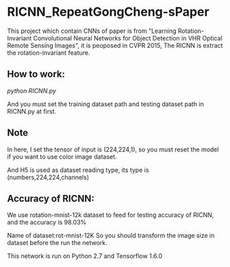 # RICNN_RepeatGongCheng-sPaper
 This project which contain CNNs of paper is from "Learning Rotation-Invariant Convolutional Neural Networks for Object Detection in VHR Optical Remote Sensing Images", it is peoposed in CVPR 2015, The RICNN is extract the rotation-invariant feature.
## How to work:
_python RICNN.py_

And you must set the training dataset path and testing dataset path in RICNN.py at first. 
## Note
In here, I set the tensor of input is (224,224,1), so you must reset the model if you want to use color image dataset.

And H5 is used as dataset reading type, its type is (numbers,224,224,channels)

## Accuracy of RICNN:
We use rotation-mnist-12k dataset to feed for testing accuracy of RICNN, and the accuracy is 98.03%

Name of dataset:rot-mnist-12K
So you should transform the image size in dataset before the run the network.

This network is run on Python 2.7 and Tensorflow 1.6.0
